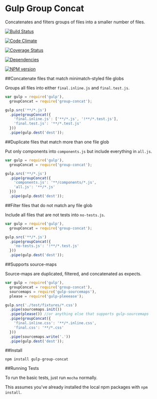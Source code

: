 Gulp Group Concat
=================

Concatenates and filters groups of files into a smaller number of files.

[![Build Status](https://travis-ci.org/TakenPilot/gulp-group-concat.svg?branch=master)](https://travis-ci.org/TakenPilot/gulp-group-concat)

[![Code Climate](https://codeclimate.com/github/TakenPilot/gulp-group-concat/badges/gpa.svg)](https://codeclimate.com/github/TakenPilot/gulp-group-concat)

[![Coverage Status](https://img.shields.io/coveralls/TakenPilot/gulp-group-concat.svg)](https://coveralls.io/r/TakenPilot/gulp-group-concat?branch=master)

[![Dependencies](https://david-dm.org/TakenPilot/gulp-group-concat.svg?style=flat)](https://david-dm.org/TakenPilot/gulp-group-concat.svg?style=flat)

[![NPM version](https://badge.fury.io/js/gulp-group-concat.svg)](http://badge.fury.io/js/gulp-group-concat)

##Concatenate files that match minimatch-styled file globs

Groups all files into either `final.inline.js` and `final.test.js`.

```JavaScript
var gulp = require('gulp'),
  groupConcat = require('group-concat');

gulp.src('**/*.js')
  .pipe(groupConcat({
    'final.inline.js': ['**/*.js', '!**/*.test.js'],
    'final.test.js': '**/*.test.js'
  }))
  .pipe(gulp.dest('dest'));
```

##Duplicate files that match more than one file glob

Put only components into `components.js` but include everything in `all.js`.

```JavaScript
var gulp = require('gulp'),
  groupConcat = require('group-concat');

gulp.src('**/*.js')
  .pipe(groupConcat({
    'components.js': '**/components/*.js',
    'all.js': '**/*.js'
  }))
  .pipe(gulp.dest('dest'));
```

##Filter files that do not match any file glob

Include all files that are not tests into `no-tests.js`.

```JavaScript
var gulp = require('gulp'),
  groupConcat = require('group-concat');

gulp.src('**/*.js')
  .pipe(groupConcat({
    'no-tests.js': '!**/*.test.js'
  }))
  .pipe(gulp.dest('dest'));
```

##Supports source-maps

Source-maps are duplicated, filtered, and concatenated as expects.

```JavaScript
var gulp = require('gulp'),
  groupConcat = require('group-concat'),
  sourcemaps = require('gulp-sourcemaps'),
  please = require('gulp-pleeease');

gulp.src('./test/fixtures/*.css')
  .pipe(sourcemaps.init())
  .pipe(please()) //or anything else that supports gulp-sourcemaps
  .pipe(groupConcat({
    'final.inline.css': '**/*.inline.css',
    'final.css': '**/*.css'
  }))
  .pipe(sourcemaps.write('.'))
  .pipe(gulp.dest('dest'));
```

##Install

```Sh
npm install gulp-group-concat
```

##Running Tests

To run the basic tests, just run `mocha` normally.

This assumes you've already installed the local npm packages with `npm install`.
